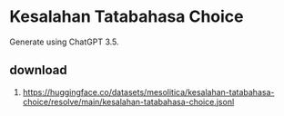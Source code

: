 # Kesalahan Tatabahasa Choice

Generate using ChatGPT 3.5.

## download

1. https://huggingface.co/datasets/mesolitica/kesalahan-tatabahasa-choice/resolve/main/kesalahan-tatabahasa-choice.jsonl